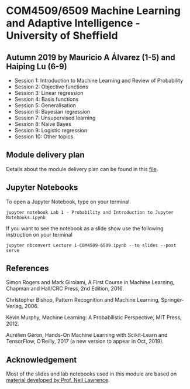 # COM4509/6509 Machine Learning and Adaptive Intelligence - University of Sheffield
## Autumn 2019 by Mauricio A Álvarez (1-5) and Haiping Lu (6-9)
* Session 1: Introduction to Machine Learning and Review of Probability
* Session 2: Objective functions
* Session 3: Linear regression
* Session 4: Basis functions
* Session 5: Generalisation
* Session 6: Bayesian regression
* Session 7: Unsupervised learning
* Session 8: Naive Bayes
* Session 9: Logistic regression
* Session 10: Other topics

## Module delivery plan

Details about the module delivery plan can be found in this [file](ModuleDeliveryPlan.pdf).

## Jupyter Notebooks

To open a Jupyter Notebook, type on your terminal

`jupyter notebook Lab 1 - Probability and Introduction to Jupyter Notebooks.ipynb`

If you want to see the notebook as a slide show use the following instruction on your terminal

`jupyter nbconvert Lecture 1-COM4509-6509.ipynb --to slides --post serve`


## References

Simon Rogers and Mark Girolami, A First Course in Machine Learning, Chapman and Hall/CRC Press, 2nd Edition, 2016.

Christopher Bishop, Pattern Recognition and Machine Learning, Springer-Verlag, 2006.

Kevin Murphy, Machine Learning: A Probabilistic Perspective, MIT Press, 2012.

Aurélien Géron, Hands-On Machine Learning with Scikit-Learn and TensorFlow, O′Reilly, 2017 (a new version to appear in Oct, 2019).

## Acknowledgement

Most of the slides and lab notebooks used in this module are based on [material developed by Prof. Neil Lawrence](http://inverseprobability.com/mlai2015/). 

